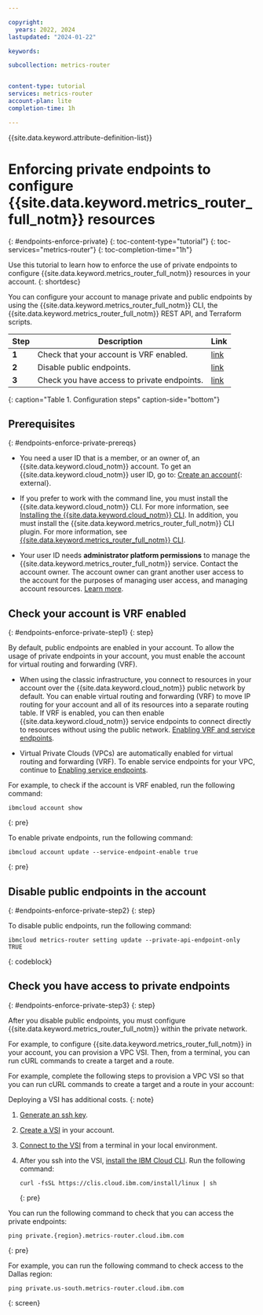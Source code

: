 ```yaml
---

copyright:
  years: 2022, 2024
lastupdated: "2024-01-22"

keywords:

subcollection: metrics-router


content-type: tutorial
services: metrics-router
account-plan: lite
completion-time: 1h

---
```


{{site.data.keyword.attribute-definition-list}}


# Enforcing private endpoints to configure {{site.data.keyword.metrics_router_full_notm}} resources
{: #endpoints-enforce-private}
{: toc-content-type="tutorial"}
{: toc-services="metrics-router"}
{: toc-completion-time="1h"}

Use this tutorial to learn how to enforce the use of private endpoints to configure {{site.data.keyword.metrics_router_full_notm}} resources in your account.
{: shortdesc}

You can configure your account to manage private and public endpoints by using the {{site.data.keyword.metrics_router_full_notm}} CLI, the {{site.data.keyword.metrics_router_full_notm}} REST API, and Terraform scripts.

| Step | Description | Link |
| ---- | -------------- | -------------- |
| **1** | Check that your account is VRF enabled. | [link](#endpoints-enforce-private-step1) |
| **2** | Disable public endpoints. | [link](#endpoints-enforce-private-step2) |
| **3** | Check you have access to private endpoints. | [link](#endpoints-enforce-private-step3) |
{: caption="Table 1. Configuration steps" caption-side="bottom"}

## Prerequisites
{: #endpoints-enforce-private-prereqs}

- You need a user ID that is a member, or an owner of, an {{site.data.keyword.cloud_notm}} account. To get an {{site.data.keyword.cloud_notm}} user ID, go to: [Create an account](https://cloud.ibm.com/login){: external}.

- If you prefer to work with the command line, you must install the {{site.data.keyword.cloud_notm}} CLI. For more information, see [Installing the {{site.data.keyword.cloud_notm}} CLI](/docs/cli?topic=cli-install-ibmcloud-cli). In addition, you must install the {{site.data.keyword.metrics_router_full_notm}} CLI plugin. For more information, see [{{site.data.keyword.metrics_router_full_notm}} CLI](/docs/metrics-router?topic=metrics-router-metrics-router-cli).

- Your user ID needs **administrator platform permissions** to manage the {{site.data.keyword.metrics_router_full_notm}} service. Contact the account owner. The account owner can grant another user access to the account for the purposes of managing user access, and managing account resources. [Learn more](/docs/account?topic=account-userroles).


## Check your account is VRF enabled
{: #endpoints-enforce-private-step1}
{: step}

By default, public endpoints are enabled in your account. To allow the usage of private endpoints in your account, you must enable the account for virtual routing and forwarding (VRF).

- When using the classic infrastructure, you connect to resources in your account over the {{site.data.keyword.cloud_notm}} public network by default. You can enable virtual routing and forwarding (VRF) to move IP routing for your account and all of its resources into a separate routing table. If VRF is enabled, you can then enable {{site.data.keyword.cloud_notm}} service endpoints to connect directly to resources without using the public network. [Enabling VRF and service endpoints](/docs/account?topic=account-vrf-service-endpoint).

- Virtual Private Clouds (VPCs) are automatically enabled for virtual routing and forwarding (VRF). To enable service endpoints for your VPC, continue to [Enabling service endpoints](/docs/account?topic=account-vrf-service-endpoint#service-endpoint).


For example, to check if the account is VRF enabled, run the following command:

```text
ibmcloud account show
```
{: pre}


To enable private endpoints, run the following command:

```text
ibmcloud account update --service-endpoint-enable true
```
{: pre}




## Disable public endpoints in the account
{: #endpoints-enforce-private-step2}
{: step}

To disable public endpoints, run the following command:

```pre
ibmcloud metrics-router setting update --private-api-endpoint-only TRUE
```
{: codeblock}


## Check you have access to private endpoints
{: #endpoints-enforce-private-step3}
{: step}

After you disable public endpoints, you must configure {{site.data.keyword.metrics_router_full_notm}} within the private network.

For example, to configure {{site.data.keyword.metrics_router_full_notm}} in your account, you can provision a VPC VSI. Then, from a terminal, you can run cURL commands to create a target and a route.

For example, complete the following steps to provision a VPC VSI so that you can run cURL commands to create a target and a route in your account:

Deploying a VSI has additional costs.
{: note}

1. [Generate an ssh key](/docs/vpc?topic=vpc-ssh-keys).

2. [Create a VSI](https://test.cloud.ibm.com/docs/vpc?topic=vpc-creating-virtual-servers) in your account.

3. [Connect to the VSI](https://test.cloud.ibm.com/docs/vpc?topic=vpc-vsi_is_connecting_linux) from a terminal in your local environment.

4. After you ssh into the VSI, [install the IBM Cloud CLI](https://cloud.ibm.com/docs/cli?topic=cli-install-ibmcloud-cli). Run the following command:

    ```shell
    curl -fsSL https://clis.cloud.ibm.com/install/linux | sh
    ```
    {: pre}

You can run the following command to check that you can access the private endpoints:

```text
ping private.{region}.metrics-router.cloud.ibm.com
```
{: pre}

For example, you can run the following command to check access to the Dallas region:

```text
ping private.us-south.metrics-router.cloud.ibm.com
```
{: screen}
